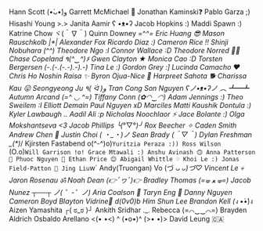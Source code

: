 Hann Scott (•̀ᴗ•́)و
Garrett McMichael 🌌
Jonathan Kaminski❓
Pablo Garza ;)
Hisashi Young >.>
Janita Aamir ʕ •ᴥ•ʔ
Jacob Hopkins :)
Maddi Spawn :)
Katrine Chow ヾ(＾∇＾)
Quinn Downey =^_^=
Eric Huang 😎
Mason Rauschkolb |*_*|
Alexander Fox
Ricardo Diaz :)
Cameron Rice ‼️
Shinji Nobuhara (^_^)
Theodore Ngo :l
Connor Wallace :D
Theodore Norred 👨‍💻
Chase Copeland ٩(^‿^)۶
Gwen Clayton ★
Monica Cao :D
Torsten Bergersen (-.(-.(-.-).-).-)
Tina Le :)
Gordon Grey :]
Lucinda Camacho ❤️
Chris Ho
Noshin Raisa ✨
Byron Ojua-Nice 🚀
Harpreet Sahota 🐕
Charissa Kau 😛
Seongyeong Ju ٩( ᐛ )و
Tran Cong Son Nguyen 	ʕノ•ᴥ•ʔノ ︵ ┻━┻
Autumn  Arcand (=^ ◡ ^=)
Tiffany Conn (✿◠‿◠)
Adam Jennings :)
Theo Sweilem :I
Elliott Demain
Paul Nguyen xD
Marciles Matti
Kaushik Dontula :)
Kyler Lawbaugh ._.
Aadil Ali :p
Nicholas Noochlaor ⚡
Jace Bolante :)
Olga Mokshantseva <3 
Jacob Phillips ╰(*°▽°*)╯
Rox Beecher ✧
Caden Smith
Andrew Chen 👀
Justin Choi ( ・_・)ノ
Sean Brady (＾▽＾)
Dylan Freshman \_(*_*)_/
Kjirsten Fastabend o(^-^)o)`
Yuritzia Peraza :))
Ross Wilson   `(O.o)`
Will Garrison !o!
Grace Mtawali :)
Anshu Avinash 🙃
Anna Patterson 🦀
Phuoc Nguyen 💯
Ethan Price 😊
Abigail Whittle ♡
Khoi Le :)
Jonas Field-Patton 🙊
Jing Liu `w`
Andy(Truongan) Vo (づ ᴗ _ᴗ)づ♡
Vincent Le 💀
Jaron Rosenau ॐ
Noah Dean (👉ﾟヮﾟ)👉
Bradley Thomas (=🝦 ﻌ 🝦=)
Jacob Nunez ┬──┬ ノ( ゜-゜ノ)
Aria Coalson 🦧
Taryn Eng 🌸
Danny Nguyen
Cameron Boyd
Blayton Vidrine🌟
d(0v0)b Him Shun Lee
Brandon Kell (ง •̀_•́)ง
Aizen Yamashita ┌( ಠ_ಠ )┘
Ankith Sridhar ._.
Rebecca (=⌒‿‿⌒=)
Brayden Aldrich
Osbaldo Arellano <(• •<) ^ (•o•)^ (>• •)> 
David Leung 🇨🇦

